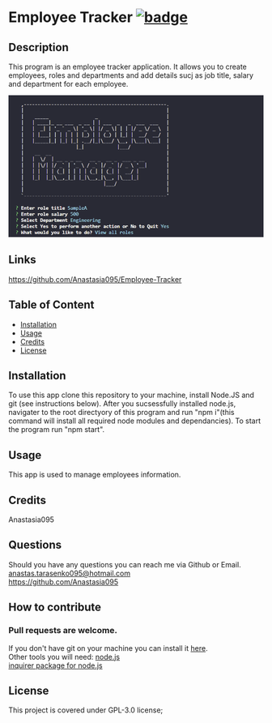 

# Employee Tracker  [![badge](https://img.shields.io/static/v1?label=license&message=GPL-3.0&color=green)](https://choosealicense.com/licenses/gpl-3.0/)

## Description
This program is an employee tracker application. It allows you to create employees, roles and departments and add details sucj as job title, salary and department for each employee.

![screenshot](./Assets/screenshot.png)

## Links
https://github.com/Anastasia095/Employee-Tracker
  ## Table of Content
  - [Installation](#installation)
  - [Usage](#usage)
  - [Credits](#credits)
  - [License](#license)

  ## Installation
To use this app clone this repository to your machine, install Node.JS and git (see instructions below). After you sucsessfully installed node.js, navigater to the root directyory of this program and run "npm i"(this command will install all required node modules and dependancies). To start the program run "npm start".
  ## Usage
  This app is used to manage employees information.

  ## Credits
  Anastasia095

  ## Questions
  Should you have any questions you can reach me via Github or Email.  
  anastas.tarasenko095@hotmail.com  
  https://github.com/Anastasia095

  ## How to contribute  
  ### Pull requests are welcome.
  If you don't have git on your machine you can install it [here](https://docs.github.com/en/get-started/quickstart/set-up-git).  
  Other tools you will need:
  [node.js](https://nodejs.dev/learn/how-to-install-nodejs)  
  [inquirer package for node.js](https://www.npmjs.com/package/inquirer/v/8.2.4#questions)

  
  ## License
  This project is covered under GPL-3.0 license;

   
  